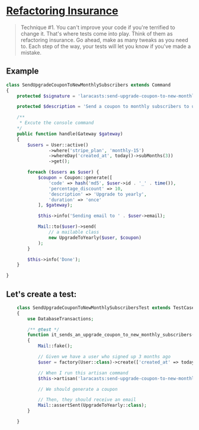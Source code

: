 # [Refactoring Insurance](https://laracasts.com/series/ten-techniques-for-cleaner-code/episodes/1)

> Technique #1. You can't improve your code if you're terrified to change it. That's where tests come into play. Think of them as refactoring insurance. Go ahead, make as many tweaks as you need to. Each step of the way, your tests will let you know if you've made a mistake.

## Example

```php
class SendUpgradeCouponToNewMonthlySubscribers extends Command
{
    protected $signature = 'laracasts:send-upgrade-coupon-to-new-monthly-subscribers';

    protected $description = 'Send a coupon to monthly subscribers to upgrade.';

    /**
     * Excute the console command
    */
    public function handle(Gateway $gateway)
    {
        $users = User::active()
                ->where('stripe_plan', 'monthly-15')
                ->whereDay('created_at', today()->subMonths(3))
                ->get();

        foreach ($users as $user) {
            $coupon = Coupon::generate([
                'code' => hash('md5', $user->id . '_' . time()),
                'percentage_discount' => 10,
                'description' => 'Upgrade to yearly',
                'duration' => 'once'
            ], $gateway);

            $this->info('Sending email to ' . $user->email);

            Mail::to($user)->send(
                // a mailable class
                new UpgradeToYearly($user, $coupon)
            );
        }

        $this->info('Done'); 
    }

}
```

## Let's create a test:

```php
    class SendUpgradeCouponToNewMonthlySubscribersTest extends TestCase
    {
        use DatabaseTransactions;

        /** @test */
        function it_sends_an_upgrade_coupon_to_new_monthly_subscribers()
        {
            Mail::fake();

            // Given we have a user who signed up 3 months ago
            $user = factory(User::class)->create(['created_at' => today()->subMonths(3)]);

            // When I run this artisan command
            $this->artisan('laracasts:send-upgrade-coupon-to-new-monthly-subscribers');

            // We should generate a coupon

            // Then, they should receive an email
            Mail::assertSent(UpgradeToYearly::class);
        }

    }
```
